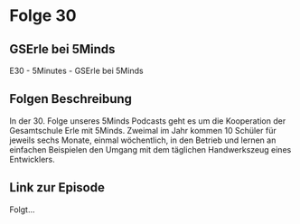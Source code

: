 # Folge 30

## GSErle bei 5Minds

E30 - 5Minutes - GSErle bei 5Minds

## Folgen Beschreibung

In der 30. Folge unseres 5Minds Podcasts geht es um die Kooperation der Gesamtschule Erle mit 5Minds.
Zweimal im Jahr kommen 10 Schüler für jeweils sechs Monate, einmal wöchentlich, in den Betrieb und
lernen an einfachen Beispielen den Umgang mit dem täglichen Handwerkszeug eines Entwicklers.

## Link zur Episode

Folgt...
